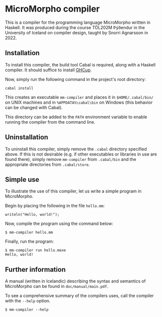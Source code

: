 # MicroMorpho compiler

This is a compiler for the programming language MicroMorpho
written in Haskell. It was produced during the course
TÖL202M Þýðendur in the University of Iceland on compiler
design, taught by Snorri Agnarsson in 2022.

## Installation

To install this compiler, the build tool Cabal is required,
along with a Haskell compiler. It should suffice to install
[GHCup](https://www.haskell.org/ghcup/install/).

Now, simply run the following command in the project's root directory:

```
cabal install
```

This creates an executable `mm-compiler` and places it
in `$HOME/.cabal/bin/` on UNIX machines and
in `%APPDATA%\cabal\bin` on Windows (this behavior can
be changed with Cabal). 

This directory can be added to the `PATH` environment
variable to enable running the compiler from the command line.

## Uninstallation

To uninstall this compiler, simply remove the `.cabal` directory
specified above. If this is not desirable (e.g. if other executables
or libraries in use are found there), simply remove `mm-compiler`
from `.cabal/bin` and the appropriate directories from `.cabal/store`.

## Simple use

To illustrate the use of this compiler, let us write a simple program in MicroMorpho.

Begin by placing the following in the file `hello.mm`:

```
writeln("Hello, world!");
```

Now, compile the program using the command below:

```
$ mm-compiler hello.mm
```

Finally, run the program:

```
$ mm-compiler run hello.mexe
Hello, world!
```

## Further information

A manual (written in Icelandic) describing the syntax and semantics of MicroMorpho
can be found in `doc/manual/main.pdf`.

To see a comprehensive summary of the compilers uses,
call the compiler with the `--help` option.

```
$ mm-compiler --help
```
